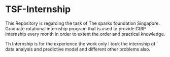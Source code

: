 # TSF-Internship
This Repository is regarding the task of The sparks foundation Singapore. Graduate rotational internship program that is used to provide GRIP internship every month in order to extent the order and practical knowledge. 

Th Internship is for the experience the work only I took the internship of data analysis and predictive model and different other problems also.

